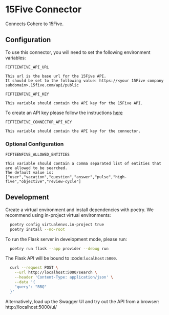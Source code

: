 # 15Five Connector

Connects Cohere to 15Five.

## Configuration

To use this connector, you will need to set the following environment variables:

```
FIFTEENFIVE_API_URL

This url is the base url for the 15Five API.
It should be set to the following value: https://<your 15Five company subdomain>.15five.com/api/public
```

```
FIFTEENFIVE_API_KEY

This variable should contain the API key for the 15Five API.
```

To create an API key please follow the
instructions [here](https://success.15five.com/hc/en-us/articles/360002699631-API#h_01G6X8X5ZAS1A1VG4A0S4FGP6S)

```
FIFTEENFIVE_CONNECTOR_API_KEY

This variable should contain the API key for the connector.
```

### Optional Configuration

```
FIFTEENFIVE_ALLOWED_ENTITIES

This variable should contain a comma separated list of entities that are allowed to be searched.
The default value is: ["user","vacation","question","answer","pulse","high-five","objective","review-cycle"]
```

## Development

Create a virtual environment and install dependencies with poetry. We recommend using in-project virtual environments:

```bash
  poetry config virtualenvs.in-project true
  poetry install --no-root
```

To run the Flask server in development mode, please run:

```bash
  poetry run flask --app provider --debug run
```

The Flask API will be bound to :code:`localhost:5000`.

```bash
  curl --request POST \
    --url http://localhost:5000/search \
    --header 'Content-Type: application/json' \
    --data '{
    "query": "BBQ"
  }'
```

Alternatively, load up the Swagger UI and try out the API from a browser: http://localhost:5000/ui/
